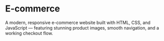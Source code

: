 # E-commerce
A modern, responsive e-commerce website built with HTML, CSS, and JavaScript — featuring stunning product images, smooth navigation, and a working checkout flow.
